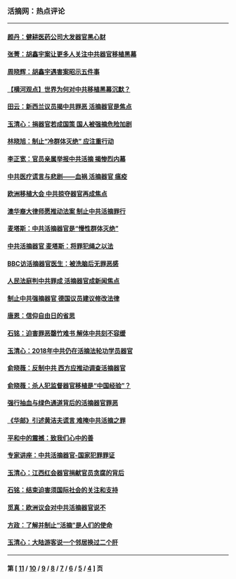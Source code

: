 ### 活摘网：热点评论
---
#### [颜丹：健耕医药公司大发器官黑心财](../../pages/nf5879/n13940134.md?03090430) 
#### [张菁：胡鑫宇案让更多人关注中共器官移植黑幕](../../pages/nf5879/n13929073.md?03090430) 
#### [周晓辉：胡鑫宇遇害案昭示五件事](../../pages/nf5879/n13921870.md?03090430) 
#### [【横河观点】世界为何对中共移植黑幕沉默？](../../pages/nf5879/n13244249.md?03090430) 
#### [田云：新西兰议员揭中共罪恶 活摘器官是焦点](../../pages/nf5879/n13070629.md?03090430) 
#### [玉清心：捐器官若成国策 国人被强摘危险加剧](../../pages/nf5879/n12802713.md?03090430) 
#### [林晓旭：制止“冷群体灭绝” 应注重行动](../../pages/nf5879/n12779736.md?03090430) 
#### [李正宽：官员亲属举报中共活摘 揭惨烈内幕](../../pages/nf5879/n12684490.md?03090430) 
#### [中共医疗谎言与悲剧——血祸 活摘器官 瘟疫](../../pages/nf5879/n12372103.md?03090430) 
#### [欧洲移植大会 中共掠夺器官再成焦点](../../pages/nf5879/n11538883.md?03090430) 
#### [澳华裔大律师愿推动法案 制止中共活摘罪行](../../pages/nf5879/n11377039.md?03090430) 
#### [麦塔斯：中共活摘器官是“慢性群体灭绝”](../../pages/nf5879/n11350529.md?03090430) 
#### [中共活摘器官 麦塔斯：将罪犯绳之以法](../../pages/nf5879/n11347973.md?03090430) 
#### [BBC访活摘器官医生：被洗脑后无罪恶感](../../pages/nf5879/n11335935.md?03090430) 
#### [人民法庭判中共罪成 活摘器官成新闻焦点](../../pages/nf5879/n11331578.md?03090430) 
#### [制止中共强摘器官 德国议员建议修改法律](../../pages/nf5879/n11249451.md?03090430) 
#### [唐恩：信仰自由日的省思](../../pages/nf5879/n11003525.md?03090430) 
#### [石铭：迫害罪恶罄竹难书  解体中共刻不容缓](../../pages/nf5879/n10942855.md?03090430) 
#### [玉清心：2018年中共仍在活摘法轮功学员器官](../../pages/nf5879/n10914646.md?03090430) 
#### [俞晓薇：反制中共 西方应推动调查活摘器官](../../pages/nf5879/n10794671.md?03090430) 
#### [俞晓薇：杀人犯监督器官移植是“中国经验”？](../../pages/nf5879/n10466427.md?03090430) 
#### [强行抽血与绿色通道背后的活摘器官罪恶](../../pages/nf5879/n10004708.md?03090430) 
#### [《华邮》引述黄洁夫谎言 难掩中共活摘之罪](../../pages/nf5879/n9642309.md?03090430) 
#### [平和中的震撼：致我们心中的善](../../pages/nf5879/n9021123.md?03090430) 
#### [专家讲座：中共活摘器官-国家犯罪罪证](../../pages/nf5879/n8828153.md?03090430) 
#### [玉清心：江西红会器官捐献官员贪腐的背后](../../pages/nf5879/n8522122.md?03090430) 
#### [石铭：结束迫害须国际社会的关注和支持](../../pages/nf5879/n8443497.md?03090430) 
#### [觅真：欧洲议会对中共活摘器官说不](../../pages/nf5879/n8337486.md?03090430) 
#### [方政：了解并制止“活摘”是人们的使命](../../pages/nf5879/n8329214.md?03090430) 
#### [玉清心：大陆游客说一个邻居换过二个肝](../../pages/nf5879/n8291404.md?03090430) 

---
#### 第 [ [11](./11.md?03090430) / [10](./10.md?03090430) / [9](./9.md?03090430) / [8](./8.md?03090430) / [7](./7.md?03090430) / [6](./6.md?03090430) / [5](./5.md?03090430) / [4](./4.md?03090430) ] 页
